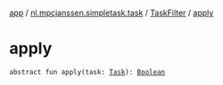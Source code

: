 [app](../../index.md) / [nl.mpcjanssen.simpletask.task](../index.md) / [TaskFilter](index.md) / [apply](.)

# apply

`abstract fun apply(task: `[`Task`](../-task/index.md)`): `[`Boolean`](https://kotlinlang.org/api/latest/jvm/stdlib/kotlin/-boolean/index.html)